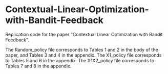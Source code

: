 # Contextual-Linear-Optimization-with-Bandit-Feedback
Replication code for the paper "Contextual Linear Optimization with Bandit Feedback".

The Random_policy file corresponds to Tables 1 and 2 in the body of the paper, and Tables 3 and 4 in the appendix.
The X1_policy file corresponds to Tables 5 and 6 in the appendix.
The X1X2_policy file corresponds to Tables 7 and 8 in the appendix.
